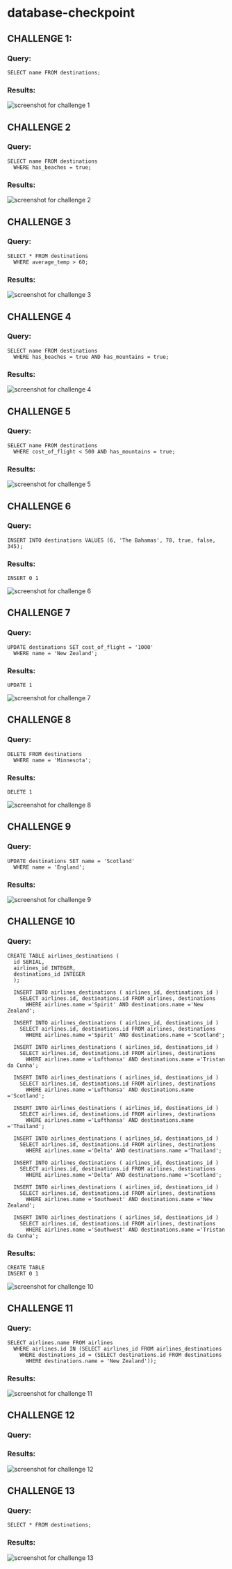 # database-checkpoint

## CHALLENGE 1:
  ### Query:
    SELECT name FROM destinations;
  ### Results:
  ![screenshot for challenge 1](https://snipboard.io/hEcraD.jpg)
## CHALLENGE 2
  ### Query:
    SELECT name FROM destinations
      WHERE has_beaches = true;
  ### Results:
  ![screenshot for challenge 2](https://snipboard.io/qfIxJB.jpg)
## CHALLENGE 3
  ### Query:
    SELECT * FROM destinations
      WHERE average_temp > 60;
  ### Results:
  ![screenshot for challenge 3](https://snipboard.io/FOfCNd.jpg)
## CHALLENGE 4
  ### Query:
    SELECT name FROM destinations
      WHERE has_beaches = true AND has_mountains = true;
  ### Results:
  ![screenshot for challenge 4](https://snipboard.io/QtoNl0.jpg)
## CHALLENGE 5
  ### Query:
    SELECT name FROM destinations
      WHERE cost_of_flight < 500 AND has_mountains = true;
  ### Results:
  ![screenshot for challenge 5](https://snipboard.io/hwZnmr.jpg)
## CHALLENGE 6
  ### Query:
    INSERT INTO destinations VALUES (6, 'The Bahamas', 78, true, false, 345);
  ### Results:
    INSERT 0 1
  ![screenshot for challenge 6](https://snipboard.io/TsNn5I.jpg)
## CHALLENGE 7
  ### Query:
    UPDATE destinations SET cost_of_flight = '1000'
      WHERE name = 'New Zealand';
  ### Results:
    UPDATE 1
  ![screenshot for challenge 7](https://snipboard.io/hJtuXo.jpg)
## CHALLENGE 8
  ### Query:
    DELETE FROM destinations
      WHERE name = 'Minnesota';
  ### Results:
    DELETE 1
  ![screenshot for challenge 8](https://snipboard.io/MAvei3.jpg)
## CHALLENGE 9
  ### Query:
    UPDATE destinations SET name = 'Scotland'
      WHERE name = 'England';
  ### Results:
  ![screenshot for challenge 9](https://snipboard.io/PUTz1v.jpg)
## CHALLENGE 10
  ### Query:
    CREATE TABLE airlines_destinations (
      id SERIAL,
      airlines_id INTEGER,
      destinations_id INTEGER
      );

      INSERT INTO airlines_destinations ( airlines_id, destinations_id )
        SELECT airlines.id, destinations.id FROM airlines, destinations
          WHERE airlines.name ='Spirit' AND destinations.name ='New Zealand';

      INSERT INTO airlines_destinations ( airlines_id, destinations_id )
        SELECT airlines.id, destinations.id FROM airlines, destinations
          WHERE airlines.name ='Spirit' AND destinations.name ='Scotland';

      INSERT INTO airlines_destinations ( airlines_id, destinations_id )
        SELECT airlines.id, destinations.id FROM airlines, destinations
          WHERE airlines.name ='Lufthansa' AND destinations.name ='Tristan da Cunha';

      INSERT INTO airlines_destinations ( airlines_id, destinations_id )
        SELECT airlines.id, destinations.id FROM airlines, destinations
          WHERE airlines.name ='Lufthansa' AND destinations.name ='Scotland';

      INSERT INTO airlines_destinations ( airlines_id, destinations_id )
        SELECT airlines.id, destinations.id FROM airlines, destinations
          WHERE airlines.name ='Lufthansa' AND destinations.name ='Thailand';

      INSERT INTO airlines_destinations ( airlines_id, destinations_id )
        SELECT airlines.id, destinations.id FROM airlines, destinations
          WHERE airlines.name ='Delta' AND destinations.name ='Thailand';

      INSERT INTO airlines_destinations ( airlines_id, destinations_id )
        SELECT airlines.id, destinations.id FROM airlines, destinations
          WHERE airlines.name ='Delta' AND destinations.name ='Scotland';

      INSERT INTO airlines_destinations ( airlines_id, destinations_id )
        SELECT airlines.id, destinations.id FROM airlines, destinations
          WHERE airlines.name ='Southwest' AND destinations.name ='New Zealand';

      INSERT INTO airlines_destinations ( airlines_id, destinations_id )
        SELECT airlines.id, destinations.id FROM airlines, destinations
          WHERE airlines.name ='Southwest' AND destinations.name ='Tristan da Cunha';

  ### Results:
    CREATE TABLE
    INSERT 0 1
  ![screenshot for challenge 10](https://snipboard.io/aNxfJE.jpg)
## CHALLENGE 11
  ### Query:
    SELECT airlines.name FROM airlines
      WHERE airlines.id IN (SELECT airlines_id FROM airlines_destinations
        WHERE destinations_id = (SELECT destinations.id FROM destinations
          WHERE destinations.name = 'New Zealand'));
  ### Results:
  ![screenshot for challenge 11](https://snipboard.io/PLtQey.jpg)
## CHALLENGE 12
  ### Query:
  ### Results:
  ![screenshot for challenge 12](https://github.com/gncarlos/database-checkpoint/blob/main/screenshots/res_12.PNG?raw=true)
## CHALLENGE 13
  ### Query:
    SELECT * FROM destinations;
  ### Results:
  ![screenshot for challenge 13](https://snipboard.io/qNbmCL.jpg)
